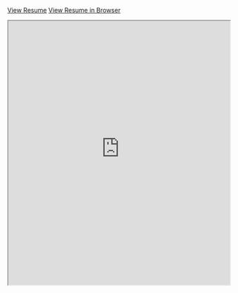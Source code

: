 [View Resume](https://github.com/oldregime/resume/blob/main/Divyansh_joshi_Resume.pdf)
[View Resume in Browser](https://docs.google.com/viewer?url=https://github.com/oldregime/resume/raw/main/Divyansh_joshi_Resume.pdf)
<iframe src="https://raw.githubusercontent.com/oldregime/resume/main/Divyansh_joshi_Resume.pdf" width="100%" height="600px">
</iframe>
